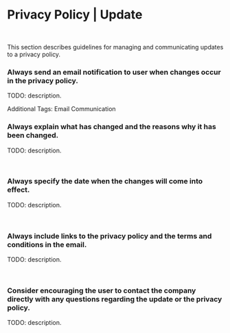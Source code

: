 # Privacy Policy | Update
<br>

This section describes guidelines for managing and communicating updates to a privacy policy.


### Always send an email notification to user when changes occur in the privacy policy.

TODO: description.

Additional Tags: Email Communication
<br>


### Always explain what has changed and the reasons why it has been changed.

TODO: description.

<br>


### Always specify the date when the changes will come into effect.

TODO: description.

<br>


### Always include links to the privacy policy and the terms and conditions in the email.

TODO: description.

<br>


### Consider encouraging the user to contact the company directly with any questions regarding the update or the privacy policy.

TODO: description.

<br>


